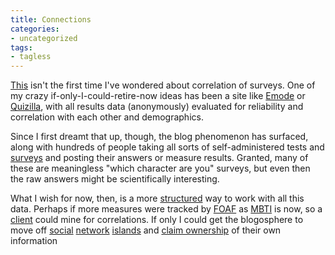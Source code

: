 ```yaml
---
title: Connections
categories:
- uncategorized
tags:
- tagless
---
```


[This][1] isn't the first time I've wondered about correlation of surveys.  One of my crazy if-only-I-could-retire-now ideas has been a site like [Emode][2] or [Quizilla][3], with all results data (anonymously) evaluated for reliability and correlation with each other and demographics.

   [1]: http://phobia.com/C2142514717/E595300049/
   [2]: http://www.emode.com/tests/
   [3]: http://quizilla.com/

Since I first dreamt that up, though, the blog phenomenon has surfaced, along with hundreds of people taking all sorts of self-administered tests and [surveys][4] and posting their answers or measure results.  Granted, many of these are meaningless "which character are you" surveys, but even then the raw answers might be scientifically interesting.

   [4]: http://www.fridayfive.org/

What I wish for now, then, is a more [structured][5] way to work with all this data.  Perhaps if more measures were tracked by [FOAF][6] as [MBTI][7] is now, so a [client][8] could mine for correlations.  If only I could get the blogosphere to move off [social][9] [network][10] [islands][11] and [claim
ownership][12] of their own information

   [5]: http://www.semanticweb.org/
   [6]: http://www.foaf-project.org/
   [7]: http://rdfweb.org/mt/foaflog/archives/000004.html
   [8]: http://xml.mfd-consult.dk/foaf/explorer/?foaf=http%3A%2F%2Fphobia.com%2Ffoaf.rdf
   [9]: http://www.friendster.com/
   [10]: http://www.tribe.net/
   [11]: http://disobey.com/ghostsites/show_exhibit/sixdegrees
   [12]: http://www.ldodds.com/foaf/foaf-a-matic.html

